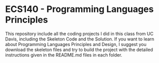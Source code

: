 # ECS140 - Programming Languages Principles
This repository include all the coding projects I did in this class from UC Davis, including the Skeleton Code and the Solution. If you want to learn about Programming Languages Principles and Design, I suggest you download the skeleton files and try to build the project with the detailed instructions given in the README.md files in each folder.
